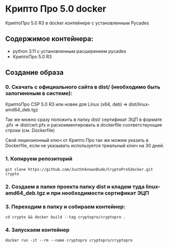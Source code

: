 # Крипто Про 5.0 docker
КриптоПро 5.0 R3 в docker контейнере с установленным Pycades

## Содержимое контейнера:

- python 3.11 с установленным расширением pycades
- КриптоПро 5.0 R3

## Создание образа

### 0. Скачать с официального сайта в dist/ (необходимо быть залогиненым в системе):
КриптоПро CSP 5.0 R3 или новее для Linux (x64, deb) => dist/linux-amd64_deb.tgz

Так же можно сразу положить в папку dist/ сертификат ЭЦП в формате .pfx => dist/cert.pfx
и раскомментировать в dockerfile соответствующие строки (см. Dockerfile)

Свой лицензионный ключ от Крипто Про так же можем указать в Dockerfile, если не указывать используется триальный ключ на 30 дней.

### 1. Копируем репозиторий
```
git clone https://github.com/JustUnknownDude/CryptoPro5docker.git crypto
```

### 2. Создаем в папке проекта папку dist и кладем туда linux-amd64_deb.tgz и при необходимости сертификат ЭЦП

### 3. Переходим в папку и собираем контейнер:
```
cd crypto && docker build --tag cryptopro/cryptopro .
```

### 4. Запускаем контейнер
```
docker run -it --rm --name cryptopro cryptopro/cryptopro
```
